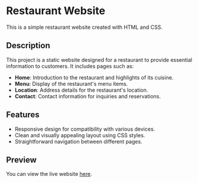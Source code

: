 # Restaurant Website

This is a simple restaurant website created with HTML and CSS.

## Description

This project is a static website designed for a restaurant to provide essential information to customers. It includes pages such as:

- **Home**: Introduction to the restaurant and highlights of its cuisine.
- **Menu**: Display of the restaurant's menu items.
- **Location**: Address details for the restaurant's location.
- **Contact**: Contact information for inquiries and reservations.

## Features

- Responsive design for compatibility with various devices.
- Clean and visually appealing layout using CSS styles.
- Straightforward navigation between different pages.

## Preview

You can view the live website [here](https://restaurent-website-0982.netlify.app/).
